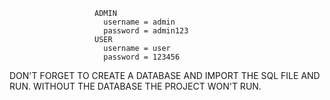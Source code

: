 

                       ADMIN 
                         username = admin
                         password = admin123
                       USER
                         username = user
                         password = 123456
                 

DON'T FORGET TO CREATE A DATABASE  AND IMPORT THE SQL FILE AND RUN.
WITHOUT THE DATABASE THE PROJECT WON'T RUN.





